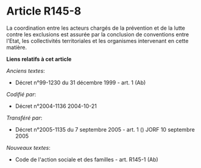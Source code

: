 # Article R145-8

La coordination entre les acteurs chargés de la prévention et de la lutte contre les exclusions est assurée par la conclusion
de conventions entre l'Etat, les collectivités territoriales et les organismes intervenant en cette matière.

**Liens relatifs à cet article**

_Anciens textes_:

  - Décret n°99-1230 du 31 décembre 1999 - art. 1 (Ab)

_Codifié par_:

  - Décret n°2004-1136 2004-10-21

_Transféré par_:

  - Décret n°2005-1135 du 7 septembre 2005 - art. 1 () JORF 10 septembre 2005

_Nouveaux textes_:

  - Code de l'action sociale et des familles - art. R145-1 (Ab)
